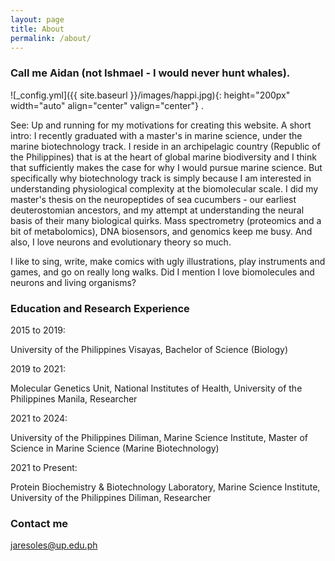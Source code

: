 ```yaml
---
layout: page
title: About
permalink: /about/
---
```

### Call me Aidan (not Ishmael - I would never hunt whales).

  ![_config.yml]({{ site.baseurl }}/images/happi.jpg){: height="200px" width="auto" align="center" valign="center"} .

<p align="justify">
 
See: Up and running for my motivations for creating this website. A short intro: I recently graduated with a master's in marine science, under the marine biotechnology track. I reside in an archipelagic country (Republic of the Philippines) that is at the heart of global marine biodiversity and I think that sufficiently makes the case for why I would pursue marine science. But specifically why biotechnology track is simply because I am interested in understanding physiological complexity at the biomolecular scale. I did my master's thesis on the neuropeptides of sea cucumbers - our earliest deuterostomian ancestors, and my attempt at understanding the neural basis of their many biological quirks. Mass spectrometry (proteomics and a bit of metabolomics), DNA biosensors, and genomics keep me busy. And also, I love neurons and evolutionary theory so much.

</p>

<p align="justify">
 
I like to sing, write, make comics with ugly illustrations, play instruments and games, and go on really long walks. Did I mention I love biomolecules and neurons and living organisms? 
 
</p>

### Education and Research Experience
  
<span class="bolded">2015 to 2019:<span>

<p align="justify">

University of the Philippines Visayas, Bachelor of Science (Biology)

</p>

<span class="bolded">2019 to 2021:</span>

<p align="justify">

Molecular Genetics Unit, National Institutes of Health, University of the Philippines Manila, Researcher

</p>

<span class="bolded">2021 to 2024:</span> 

<p align="justify">

University of the Philippines Diliman, Marine Science Institute, Master of Science in Marine Science (Marine Biotechnology)

</p>
   
<span class="bolded">2021 to Present:</span> 

<p align="justify">

Protein Biochemistry & Biotechnology Laboratory, Marine Science Institute, University of the Philippines Diliman, Researcher

</p>
 
### Contact me

[jaresoles@up.edu.ph](mailto:jaresoles@up.edu.ph)
